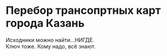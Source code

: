 # Перебор трансопртных карт города Казань
Исходники можно найти...НИГДЕ.  
Ключ тоже. Кому надо, всё знают.  
